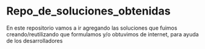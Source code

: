 # Repo_de_soluciones_obtenidas

En este repositorio vamos a ir agregando las soluciones que fuimos creando/reutilizando que formulamos y/o obtuvimos de internet, para ayuda de los desarrolladores
